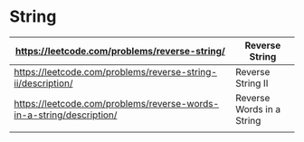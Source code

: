 # String

| https://leetcode.com/problems/reverse-string/ | Reverse String |
| --- | --- |
| https://leetcode.com/problems/reverse-string-ii/description/ | Reverse String II |
| https://leetcode.com/problems/reverse-words-in-a-string/description/ | Reverse Words in a String |
|  |  |